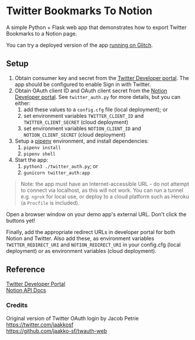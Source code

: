 # Twitter Bookmarks To Notion

A simple Python + Flask web app that demonstrates how to export Twitter Bookmarks to a Notion page.

You can try a deployed version of the app [running on Glitch](https://twitter-bookmarks-to-notion.glitch.me/).

## Setup

1. Obtain consumer key and secret from the [Twitter Developer portal](https://developer.twitter.com). The app should be configured to enable Sign in with Twitter.
2. Obtain OAuth client ID and OAuth client secret from the [Notion Developer portal](https://developers.notion.com/). See `twitter_auth.py` for more details, but you can either:
   1. add these values to a `config.cfg` file (local deployment); or
   2. set environment variables `TWITTER_CLIENT_ID` and `TWITTER_CLIENT_SECRET` (cloud deployment)
   3. set environment variables `NOTION_CLIENT_ID` and `NOTION_CLIENT_SECRET` (cloud deployment)
3. Setup a [pipenv](https://pipenv.readthedocs.io/en/latest/) environment, and install dependencies:
   1. `pipenv install`
   2. `pipenv shell`
4. Start the app:
   1. `python3 ./twitter_auth.py`; or
   2. `gunicorn twitter_auth:app`

> Note: the app must have an Internet-accessible URL - do not attempt to connect via localhost, as this will not work. You can run a tunnel e.g. `ngrok` for local use, or deploy to a cloud platform such as Heroku (a `Procfile` is included).

Open a browser window on your demo app's external URL. Don't click the buttons yet!

Finally, add the appropriate redirect URLs in developer portal for both Notion and Twitter. Also add these, as environment variables `TWITTER_REDIRECT_URI` and `NOTION_REDIRECT_URI` in your config.cfg (local deployment) or as environment variables (cloud deployment).

## Reference

[Twitter Developer Portal](https://developer.twitter.com/)  
[Notion API Docs](https://developers.notion.com/)

### Credits

Original version of Twitter OAuth login by Jacob Petrie  
https://twitter.com/jaakkosf  
https://github.com/jaakko-sf/twauth-web  
